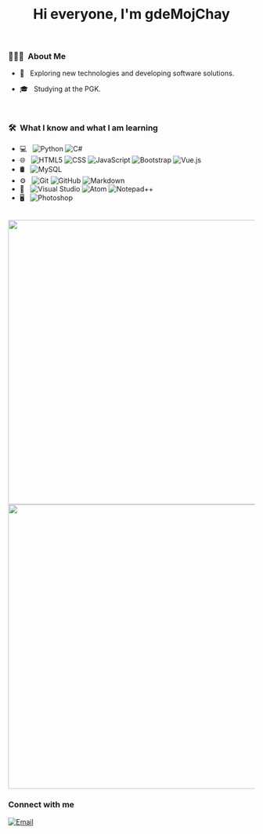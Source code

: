 <br>
<h1 align="center"> Hi everyone, I'm gdeMojChay </h1>

<br/>

<h3> 👨🏻‍💻 &nbsp;About Me </h3>

- 🧐 &nbsp; Exploring new technologies and developing software solutions.

- 🎓 &nbsp; Studying at the PGK.

<br/>

<h3> 🛠 &nbsp;What I know and what I am learning</h3>

- 💻 &nbsp;
  ![Python](https://img.shields.io/badge/-Python-333333?style=flat&logo=python)
  ![C#](https://img.shields.io/badge/-C%23-333333?logo=csharp&logoColor=00599C)
- 🌐 &nbsp;
  ![HTML5](https://img.shields.io/badge/-HTML5-333333?style=flat&logo=HTML5)
  ![CSS](https://img.shields.io/badge/-CSS-333333?style=flat&logo=CSS3&logoColor=1572B6)
  ![JavaScript](https://img.shields.io/badge/-JavaScript-333333?style=flat&logo=javascript)
  ![Bootstrap](https://img.shields.io/badge/-Bootstrap-333333?style=flat&logo=bootstrap&logoColor=563D7C)
  ![Vue.js](https://img.shields.io/badge/-Voue.js-333333?style=flat&logo=vuedotjs)
- 🛢 &nbsp;
  ![MySQL](https://img.shields.io/badge/-MySQL-333333?style=flat&logo=mysql)
- ⚙️ &nbsp;
  ![Git](https://img.shields.io/badge/-Git-333333?style=flat&logo=git)
  ![GitHub](https://img.shields.io/badge/-GitHub-333333?style=flat&logo=github)
  ![Markdown](https://img.shields.io/badge/-Markdown-333333?style=flat&logo=markdown)
- 🔧 &nbsp;
  ![Visual Studio](https://img.shields.io/badge/-Visual%20Studio-333333?style=flat&logo=visual-studio&logoColor=5C2D91)
  ![Atom](https://img.shields.io/badge/-Atom-333333?style=flat&logo=atom&logoColor=66595C)
  ![Notepad++](https://img.shields.io/badge/-Notepad++-333333?style=flat&logo=notepadplusplus&logoColor=90E59A)
- 🖥 &nbsp;
  ![Photoshop](https://img.shields.io/badge/-Photoshop-333333?style=flat&logo=adobe-photoshop)

<br/>

<a href="https://github.com/gdeMojChay">
  <img width="580em" src="https://github-readme-stats.vercel.app/api?username=gdeMojChay&theme=tokyonight&show_icons=true" />
  <img width="580em" src="https://github-readme-stats.vercel.app/api/top-langs/?username=gdeMojChay&theme=tokyonight&layout=compact" />
</a>

<br/>

<h3> Connect with me </h3>

<p>
<a href="mailto:thetypgame@gmail.com"><img alt="Email" src="https://img.shields.io/badge/thetypgame@gmail.com-333333?style=flat-square&logo=gmail"></a>
</p>
